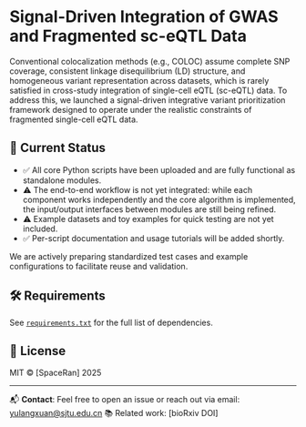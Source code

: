 # Signal-Driven Integration of GWAS and Fragmented sc-eQTL Data

Conventional colocalization methods (e.g., COLOC) assume complete SNP coverage, consistent linkage disequilibrium (LD) structure, and homogeneous variant representation across datasets, which is rarely satisfied in cross-study integration of single-cell eQTL (sc-eQTL) data. To address this, we launched a signal-driven integrative variant prioritization framework designed to operate under the realistic constraints of fragmented single-cell eQTL data.

## 📢 Current Status

- ✅ All core Python scripts have been uploaded and are fully functional as standalone modules.
- ⚠️ The end-to-end workflow is not yet integrated: while each component works independently and the core algorithm is implemented, the input/output interfaces between modules are still being refined.
- ⚠️ Example datasets and toy examples for quick testing are not yet included.
- ✅ Per-script documentation and usage tutorials will be added shortly.

We are actively preparing standardized test cases and example configurations to facilitate reuse and validation.

## 🛠️ Requirements

See [`requirements.txt`](requirements.txt) for the full list of dependencies.

## 📄 License
MIT © [SpaceRan] 2025

---

📬 **Contact**: Feel free to open an issue or reach out via email: yulangxuan@sjtu.edu.cn
📚 Related work: [bioRxiv DOI]
